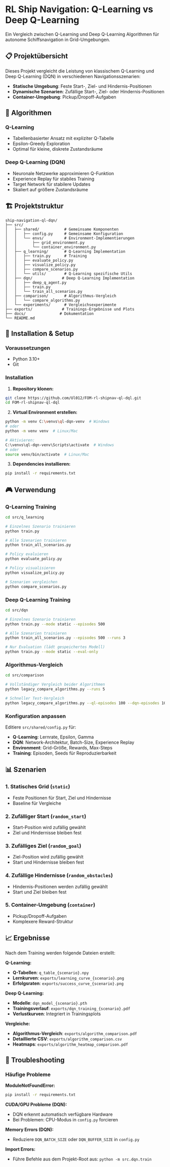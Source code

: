 # RL Ship Navigation: Q-Learning vs Deep Q-Learning

Ein Vergleich zwischen Q-Learning und Deep Q-Learning Algorithmen für autonome Schiffsnavigation in Grid-Umgebungen.

## 📋 Projektübersicht

Dieses Projekt vergleicht die Leistung von klassischem Q-Learning und Deep Q-Learning (DQN) in verschiedenen Navigationsszenarien:

- **Statische Umgebung**: Feste Start-, Ziel- und Hindernis-Positionen
- **Dynamische Szenarien**: Zufällige Start-, Ziel- oder Hindernis-Positionen  
- **Container-Umgebung**: Pickup/Dropoff-Aufgaben

## 🧠 Algorithmen

### Q-Learning
- Tabellenbasierter Ansatz mit expliziter Q-Tabelle
- Epsilon-Greedy Exploration
- Optimal für kleine, diskrete Zustandsräume

### Deep Q-Learning (DQN)
- Neuronale Netzwerke approximieren Q-Funktion
- Experience Replay für stabiles Training
- Target Network für stabilere Updates
- Skaliert auf größere Zustandsräume

## 🏗️ Projektstruktur

```
ship-navigation-ql-dqn/
├── src/
│   ├── shared/           # Gemeinsame Komponenten
│   │   ├── config.py     # Gemeinsame Konfiguration
│   │   └── envs/         # Environment-Implementierungen
│   │       ├── grid_environment.py
│   │       └── container_environment.py
│   ├── q_learning/       # Q-Learning Implementation
│   │   ├── train.py      # Training
│   │   ├── evaluate_policy.py
│   │   ├── visualize_policy.py
│   │   ├── compare_scenarios.py
│   │   └── utils/        # Q-Learning spezifische Utils
│   ├── dqn/             # Deep Q-Learning Implementation
│   │   ├── deep_q_agent.py
│   │   ├── train.py
│   │   └── train_all_scenarios.py
│   ├── comparison/       # Algorithmus-Vergleich
│   │   └── compare_algorithms.py
│   └── experiments/      # Vergleichsexperimente
├── exports/             # Trainings-Ergebnisse und Plots
├── docs/               # Dokumentation
└── README.md
```

## 🚀 Installation & Setup

### Voraussetzungen
- Python 3.10+
- Git

### Installation

1. **Repository klonen:**
```bash
git clone https://github.com/Ul012/FOM-rl-shipnav-ql-dql.git
cd FOM-rl-shipnav-ql-dql
```

2. **Virtual Environment erstellen:**
```bash
python -m venv C:\venvs\ql-dqn-venv  # Windows
# oder 
python -m venv venv  # Linux/Mac

# Aktivieren:
C:\venvs\ql-dqn-venv\Scripts\activate  # Windows
# oder
source venv/bin/activate  # Linux/Mac
```

3. **Dependencies installieren:**
```bash
pip install -r requirements.txt
```

## 🎮 Verwendung

### Q-Learning Training

```bash
cd src/q_learning

# Einzelnes Szenario trainieren
python train.py

# Alle Szenarien trainieren
python train_all_scenarios.py

# Policy evaluieren
python evaluate_policy.py

# Policy visualisieren
python visualize_policy.py

# Szenarien vergleichen
python compare_scenarios.py
```

### Deep Q-Learning Training

```bash
cd src/dqn

# Einzelnes Szenario trainieren
python train.py --mode static --episodes 500

# Alle Szenarien trainieren
python train_all_scenarios.py --episodes 500 --runs 3

# Nur Evaluation (lädt gespeichertes Modell)
python train.py --mode static --eval-only
```

### Algorithmus-Vergleich

```bash
cd src/comparison

# Vollständiger Vergleich beider Algorithmen
python legacy_compare_algorithms.py --runs 5

# Schneller Test-Vergleich
python legacy_compare_algorithms.py --ql-episodes 100 --dqn-episodes 100 --runs 2
```

### Konfiguration anpassen

Editiere `src/shared/config.py` für:
- **Q-Learning**: Lernrate, Epsilon, Gamma
- **DQN**: Network-Architektur, Batch-Size, Experience Replay
- **Environment**: Grid-Größe, Rewards, Max-Steps
- **Training**: Episoden, Seeds für Reproduzierbarkeit

## 📊 Szenarien

### 1. Statisches Grid (`static`)
- Feste Positionen für Start, Ziel und Hindernisse
- Baseline für Vergleiche

### 2. Zufälliger Start (`random_start`)
- Start-Position wird zufällig gewählt
- Ziel und Hindernisse bleiben fest

### 3. Zufälliges Ziel (`random_goal`)
- Ziel-Position wird zufällig gewählt
- Start und Hindernisse bleiben fest

### 4. Zufällige Hindernisse (`random_obstacles`)
- Hindernis-Positionen werden zufällig gewählt
- Start und Ziel bleiben fest

### 5. Container-Umgebung (`container`)
- Pickup/Dropoff-Aufgaben
- Komplexere Reward-Struktur

## 📈 Ergebnisse

Nach dem Training werden folgende Dateien erstellt:

**Q-Learning:**
- **Q-Tabellen**: `q_table_{scenario}.npy`
- **Lernkurven**: `exports/learning_curve_{scenario}.png`
- **Erfolgsraten**: `exports/success_curve_{scenario}.png`

**Deep Q-Learning:**
- **Modelle**: `dqn_model_{scenario}.pth`
- **Trainingsverlauf**: `exports/dqn_training_{scenario}.pdf`
- **Verlustkurven**: Integriert in Trainingsplots

**Vergleiche:**
- **Algorithmus-Vergleich**: `exports/algorithm_comparison.pdf`
- **Detaillierte CSV**: `exports/algorithm_comparison.csv`
- **Heatmaps**: `exports/algorithm_heatmap_comparison.pdf`

## 🔧 Troubleshooting

### Häufige Probleme

**ModuleNotFoundError:**
```bash
pip install -r requirements.txt
```

**CUDA/GPU Probleme (DQN):**
- DQN erkennt automatisch verfügbare Hardware
- Bei Problemen: CPU-Modus in `config.py` forcieren

**Memory Errors (DQN):**
- Reduziere `DQN_BATCH_SIZE` oder `DQN_BUFFER_SIZE` in `config.py`

**Import Errors:**
- Führe Befehle aus dem Projekt-Root aus: `python -m src.dqn.train`